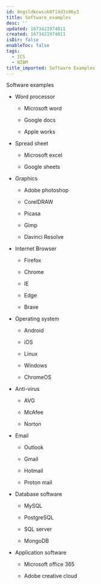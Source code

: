 ```yaml
---
id: 8ogsldkcwsuk8f14d3s96y3
title: Software_examples
desc: ''
updated: 1673421974011
created: 1673421974011
isDir: false
enableToc: false
tags:
  - ICS
  - NIBM
title_imported: Software Examples
---
```


Software examples
 
-   Word processor

    -   Microsoft word

    -   Google docs

    -   Apple works

-   Spread sheet

    -   Microsoft excel

    -   Google sheets

-   Graphics

    -   Adobe photoshop

    -   CorelDRAW

    -   Picasa

    -   Gimp

    -   Davinci Resolve

-   Internet Browser

    -   Firefox

    -   Chrome

    -   IE

    -   Edge

    -   Brave

-   Operating system

    -   Android

    -   iOS

    -   Linux

    -   Windows

    -   ChromeOS

-   Anti-virus

    -   AVG

    -   McAfee

    -   Norton

-   Email

    -   Outlook

    -   Gmail

    -   Hotmail

    -   Proton mail

-   Database software

    -   MySQL

    -   PostgreSQL

    -   SQL server

    -   MongoDB

-   Application software

    -   Microsoft office 365

    -   Adobe creative cloud
